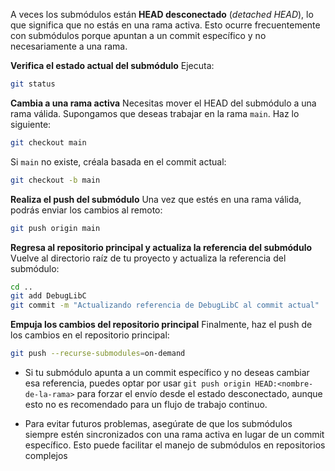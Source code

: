 A veces los submódulos están **HEAD desconectado** (_detached HEAD_), lo que significa que no estás en una rama activa. Esto ocurre frecuentemente con submódulos porque apuntan a un commit específico y no necesariamente a una rama.

**Verifica el estado actual del submódulo** Ejecuta:
```bash
git status
```

**Cambia a una rama activa** Necesitas mover el HEAD del submódulo a una rama válida. Supongamos que deseas trabajar en la rama `main`. Haz lo siguiente:
```bash
git checkout main
```

Si `main` no existe, créala basada en el commit actual:
```bash
git checkout -b main
```

**Realiza el push del submódulo** Una vez que estés en una rama válida, podrás enviar los cambios al remoto:
```bash
git push origin main
```

**Regresa al repositorio principal y actualiza la referencia del submódulo** Vuelve al directorio raíz de tu proyecto y actualiza la referencia del submódulo:
```bash
cd ..
git add DebugLibC
git commit -m "Actualizando referencia de DebugLibC al commit actual"
```

**Empuja los cambios del repositorio principal** Finalmente, haz el push de los cambios en el repositorio principal:
```bash
git push --recurse-submodules=on-demand
```

- Si tu submódulo apunta a un commit específico y no deseas cambiar esa referencia, puedes optar por usar `git push origin HEAD:<nombre-de-la-rama>` para forzar el envío desde el estado desconectado, aunque esto no es recomendado para un flujo de trabajo continuo.

- Para evitar futuros problemas, asegúrate de que los submódulos siempre estén sincronizados con una rama activa en lugar de un commit específico. Esto puede facilitar el manejo de submódulos en repositorios complejos